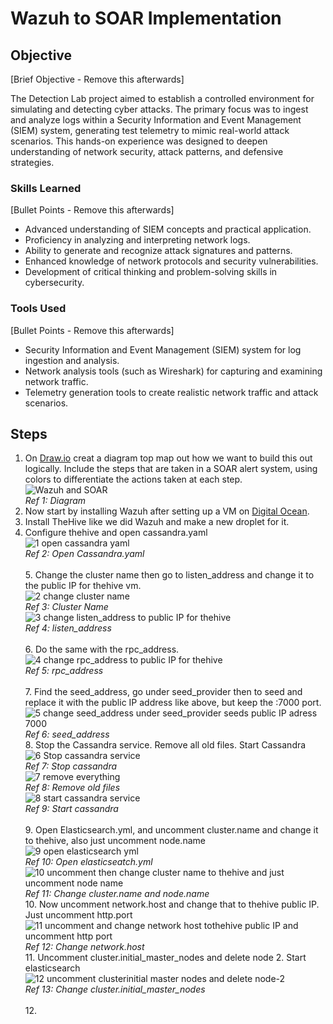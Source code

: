 # Wazuh to SOAR Implementation

## Objective
[Brief Objective - Remove this afterwards]

The Detection Lab project aimed to establish a controlled environment for simulating and detecting cyber attacks. The primary focus was to ingest and analyze logs within a Security Information and Event Management (SIEM) system, generating test telemetry to mimic real-world attack scenarios. This hands-on experience was designed to deepen understanding of network security, attack patterns, and defensive strategies.

### Skills Learned
[Bullet Points - Remove this afterwards]

- Advanced understanding of SIEM concepts and practical application.
- Proficiency in analyzing and interpreting network logs.
- Ability to generate and recognize attack signatures and patterns.
- Enhanced knowledge of network protocols and security vulnerabilities.
- Development of critical thinking and problem-solving skills in cybersecurity.

### Tools Used
[Bullet Points - Remove this afterwards]

- Security Information and Event Management (SIEM) system for log ingestion and analysis.
- Network analysis tools (such as Wireshark) for capturing and examining network traffic.
- Telemetry generation tools to create realistic network traffic and attack scenarios.

## Steps
1. On <a href="https://www.Draw.io">Draw.io</a> creat a diagram top map out how we want to build this out logically. Include the steps that are taken in a SOAR alert system, using colors to differentiate the actions taken at each step.<br>
![Wazuh and SOAR](https://github.com/user-attachments/assets/b8d5d560-6152-47aa-ba39-e9b026c0b8f9)<br>
*Ref 1: Diagram*<br>
2. Now start by installing Wazuh after setting up a VM on <a href="https://digitalocean.com/">Digital Ocean</a>.
3. Install TheHive like we did Wazuh and make a new droplet for it.
4. Configure thehive and open cassandra.yaml<br>
![1  open cassandra yaml](https://github.com/user-attachments/assets/452d2a06-4ab8-47e7-bcba-16603a8fcf69)<br>
*Ref 2: Open Cassandra.yaml*<br>
<br>5. Change the cluster name then go to listen_address and change it to the public IP for thehive vm.<br>
![2  change cluster name](https://github.com/user-attachments/assets/5cef2838-f3fb-48fc-913a-2ae6d229e029)<br>
*Ref 3: Cluster Name*<br>
![3  change listen_address to public IP for thehive](https://github.com/user-attachments/assets/ab646222-d4f1-4464-bf23-3c14c3cadec4)<br>
*Ref 4: listen_address*<br>
<br>6. Do the same with the rpc_address.<br>
![4 change rpc_address to public IP for thehive](https://github.com/user-attachments/assets/0b33b6f0-1ae6-444b-a062-1051c6454246)<br>
*Ref 5: rpc_address*<br>
<br>7. Find the seed_address, go under seed_provider then to seed and replace it with the public IP address like above, but keep the :7000 port.<br>
![5  change seed_address under seed_provider seeds public IP adress 7000](https://github.com/user-attachments/assets/0ff90929-de4e-41e8-8bc9-72634023521a)<br>
*Ref 6: seed_address*
<br>8. Stop the Cassandra service. Remove all old files. Start Cassandra<br>
![6  Stop cassandra service](https://github.com/user-attachments/assets/b7b1d31e-6b9b-400b-a175-9eccf9dc072d)<br>
*Ref 7: Stop cassandra*<br>
![7  remove everything](https://github.com/user-attachments/assets/bc5c0f29-457a-4130-a2eb-a0e4aebb4261)<br>
*Ref 8: Remove old files*<br>
![8  start cassandra service](https://github.com/user-attachments/assets/68874021-76e8-4c99-a308-f3a4d555bdf4)<br>
*Ref 9: Start cassandra*<br>
<br>9. Open Elasticsearch.yml, and uncomment cluster.name and change it to thehive, also just uncomment node.name<br>
![9  open elasticsearch yml](https://github.com/user-attachments/assets/abcbd93b-d878-4bc5-aa73-3e7bfa7576c3)<br>
*Ref 10: Open elasticseatch.yml*<br>
![10  uncomment then change cluster name to thehive and just uncomment node name](https://github.com/user-attachments/assets/a0c85588-1bcd-44cf-b545-9bff9fc25cfa)<br>
*Ref 11: Change cluster.name and node.name*
<br>10. Now uncomment network.host and change that to thehive public IP. Just uncomment http.port<br>
![11  uncomment and change network host tothehive public IP and uncomment http port](https://github.com/user-attachments/assets/22e85e32-504a-4ecd-bdff-de79e957bc4d)<br>
*Ref 12: Change network.host*
<br>11. Uncomment cluster.initial_master_nodes and delete node 2. Start elasticsearch<br>
![12  uncomment clusterinitial master nodes and delete node-2](https://github.com/user-attachments/assets/d5567fd1-d9f2-447b-8784-c044e235d2d0)<br>
*Ref 13: Change cluster.initial_master_nodes*<br>
<br>12. 
